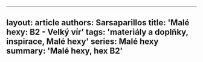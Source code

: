 
---
layout: article
authors: Sarsaparillos
title: 'Malé hexy: B2 - Velký vír'
tags: 'materiály a doplňky, inspirace, Malé hexy'
series: Malé hexy
summary: 'Malé hexy, hex B2'
---